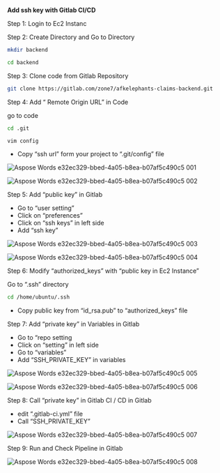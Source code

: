

**Add ssh key with Gitlab CI/CD** 

Step 1: Login to Ec2 Instanc

Step 2: Create Directory and Go to Directory
```bash
mkdir backend 
```
```bash
cd backend
```
Step 3: Clone code from Gitlab Repository

```bash
git clone https://gitlab.com/zone7/afkelephants-claims-backend.git 
```
Step 4:  Add “ Remote Origin URL” in Code

go to code
```bash
cd .git
```
```bash
vim config
```
- Copy “ssh url” form your project to “.git/config” file

![Aspose Words e32ec329-bbed-4a05-b8ea-b07af5c490c5 001](https://user-images.githubusercontent.com/95607370/173498420-acaaa24a-015c-4dfb-a002-1ed7995ee3cb.png)

![Aspose Words e32ec329-bbed-4a05-b8ea-b07af5c490c5 002](https://user-images.githubusercontent.com/95607370/173498465-75c9fd12-9fc3-4608-8571-f5b7d6c9d7d0.png)

Step 5:  Add “public key” in Gitlab

- Go to “user setting”
- Click on “preferences”
- Click on “ssh keys” in left side
- Add “ssh key”

![Aspose Words e32ec329-bbed-4a05-b8ea-b07af5c490c5 003](https://user-images.githubusercontent.com/95607370/173498502-0ac6c13b-0223-4fda-be8b-8d1c3e63adec.png)

![Aspose Words e32ec329-bbed-4a05-b8ea-b07af5c490c5 004](https://user-images.githubusercontent.com/95607370/173498525-6714cdee-3b82-4c6d-9061-9fb1cac8ec49.png)

Step 6: Modify “authorized\_keys” with “public key in Ec2 Instance”

Go to “.ssh” directory
```bash
cd /home/ubuntu/.ssh 
```
- Copy public key from “id\_rsa.pub” to “authorized\_keys” file

Step 7: Add “private key” in Variables in Gitlab

- Go to “repo setting
- Click on “setting” in left side
- Go to “variables”
- Add “SSH\_PRIVATE\_KEY” in variables

![Aspose Words e32ec329-bbed-4a05-b8ea-b07af5c490c5 005](https://user-images.githubusercontent.com/95607370/173498606-c46e8c11-f703-4fd7-a8c0-04eeb9ab9ee4.png)

![Aspose Words e32ec329-bbed-4a05-b8ea-b07af5c490c5 006](https://user-images.githubusercontent.com/95607370/173498638-587783f7-eb77-4eef-8d68-65bde0a49407.png)

Step 8: Call “private key” in Gitlab CI / CD in Gitlab

- edit “.gitlab-ci.yml” file
- Call “SSH\_PRIVATE\_KEY”

![Aspose Words e32ec329-bbed-4a05-b8ea-b07af5c490c5 007](https://user-images.githubusercontent.com/95607370/173498687-43ef2af7-9fd3-49a8-b377-d964a327e6a5.png)

Step 9: Run and Check Pipeline in Gitlab

![Aspose Words e32ec329-bbed-4a05-b8ea-b07af5c490c5 008](https://user-images.githubusercontent.com/95607370/173498726-2650e445-362c-4385-8924-760634a3076a.png)




